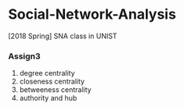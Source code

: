 # Social-Network-Analysis
[2018 Spring] SNA class in UNIST

### Assign3
1. degree centrality
2. closeness centrality
3. betweeness centrality
4. authority and hub
